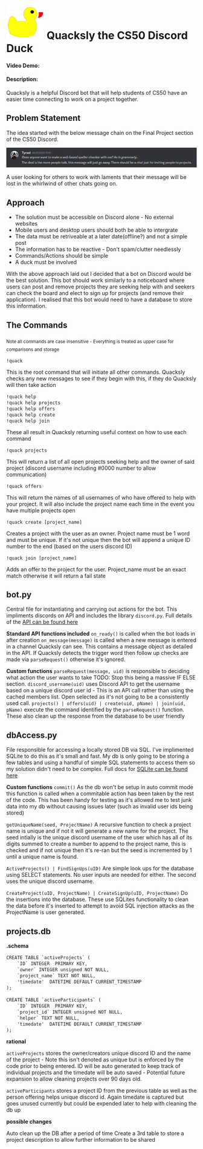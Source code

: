 

# ![Quacksly](/ideas/Quacksly.png) Quacksly the CS50 Discord Duck
#### Video Demo:  <URL HERE>
#### Description:


Quacksly is a helpful Discord bot that will help students of CS50 have an easier time connecting to work on a project together.


## Problem Statement
The idea started with the below message chain on the Final Project section of the CS50 Discord.

![Project Seed](/ideas/Seed.png)

A user looking for others to work with laments that their message will be lost in the whirlwind of other chats going on.


## Approach
+ The solution must be accessible on Discord alone - No external websites
+ Mobile users and desktop users should both be able to intergrate
+ The data must be retriveable at a later date(offline?) and not a simple post
+ The information has to be reactive - Don't spam/clutter needlessly
+ Commands/Actions should be simple
+ A duck must be involved

With the above approach laid out I decided that a bot on Discord would be the best solution. This bot should work similarly to a noticeboard where users can post and remove projects they are seeking help with and seekers can check the board and elect to sign up for projects (and remove their application). I realised that this bot would need to have a database to store this information.

## The Commands
<sub>Note all commands are case insensitive - Everything is treated as upper case for comparisons and storage</sub>


```
!quack
```
This is the root command that will initiate all other commands. Quacksly checks any new messages to see if they begin with this, if they do Quacksly will then take action

```
!quack help
!quack help projects
!quack help offers
!quack help create
!quack help join
```
These all result in Quacksly returning useful context on how to use each command

```
!quack projects
```
This will return a list of all open projects seeking help and the owner of said project (discord username including #0000 number to allow communication)

```
!quack offers
```
This will return the names of all usernames of who have offered to help with your project. It will also include the project name each time in the event you have multiple projects open

```
!quack create [project_name]
```
Creates a project with the user as an owner. Project name must be 1 word and must be unique. If it's not unique then the bot will append a unique ID number to the end (based on the users discord ID)

```
!quack join [project_name]
```
Adds an offer to the project for the user. Project_name must be an exact match otherwise it will return a fail state


## bot.py

Central file for instantiating and carrying out actions for the bot. This impliments discords on API and includes the library `discord.py`. Full details of the [API can be found here](https://discordpy.readthedocs.io/en/stable/index.html)

__Standard API functions included__
`on_ready()` is called when the bot loads in after creation
`on_message(message)` is called when a new message is entered in a channel Quacksly can see. This contains a message object as detailed in the API. If Quacksly detects the trigger word then follow up checks are made via `parseRequest()` otherwise it's ignored.

__Custom functions__
`parseRequest(message, uid)` is responsible to deciding what action the user wants to take TODO: Stop this being a massive IF ELSE section.
`discord_username(uid)` uses Discord API to get the username based on a unique discord user id - This is an API call rather than using the cached members list. Open selected as it's not going to be a consistently used call.
`projects() | offers(uid) | create(uid, pName) | join(uid, pName)` execute the command identified by the `parseRequest()` function. These also clean up the response from the database to be user friendly


## dbAccess.py

File responsible for accessing a locally stored DB via SQL. I've implimented SQLite to do this as it's small and fast. My db is only going to be storing a few tables and using a handful of simple SQL statements to access them so my solution didn't need to be complex. Full docs for [SQLite can be found here](https://www.sqlite.org/docs.html)

__Custom functions__
`commit()` As the db won't be setup in auto commit mode this function is called when a commitable action has been taken by the rest of the code. This has been handy for testing as it's allowed me to test junk data into my db without causing issues later (such as invalid user ids being stored)

`getUniqueName(seed, ProjectName)` A recursive function to check a project name is unique and if not it will generate a new name for the project. The seed intially is the unique discord username of the user which has all of its digits summed to create a number to append to the project name, this is checked and if not unique then it's re-ran but the seed is incremented by 1 until a  unique name is found. 

`ActiveProjects() | FindSignUps(uID)` Are simple look ups for the database using SELECT statements. No user inputs are needed for either. The second uses the unique discord username.

`CreateProject(uID, ProjectName) | CreateSignUp(uID, ProjectName)` Do the insertions into the database. These use SQLites functionality to clean the data before it's inserted to attempt to avoid SQL injection attacks as the ProjectName is user generated.


## projects.db

__.schema__
```
CREATE TABLE `activeProjects` (
	`ID` INTEGER  PRIMARY KEY,
	`owner` INTEGER unsigned NOT NULL,
	`project_name` TEXT NOT NULL,
	'timedate'  DATETIME DEFAULT CURRENT_TIMESTAMP
);

CREATE TABLE `activeParticipants` (
	`ID` INTEGER  PRIMARY KEY,
	`project_id` INTEGER unsigned NOT NULL,
	`helper` TEXT NOT NULL,
	'timedate'  DATETIME DEFAULT CURRENT_TIMESTAMP
);
```
__rational__

`activeProjects` stores the owner/creators unique discord ID and the name of the project - Note this isn't denoted as unique but is enforced by the code prior to being entered. ID will be auto generated to keep track of individual projects and the timedate will be auto saved - Potential future expansion to allow cleaning projects over 90 days old.

`activeParticipants` stores a project ID from the previous table as well as the person offering helps unique discord id. Again timedate is captured but goes unused currently but could be expended later to help with cleaning the db up

__possible changes__

Auto clean up the DB after a period of time
Create a 3rd table to store a project description to allow further information to be shared
